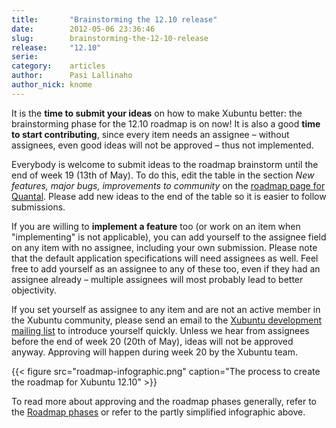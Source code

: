 ```yaml
---
title:       "Brainstorming the 12.10 release"
date:        2012-05-06 23:36:46
slug:        brainstorming-the-12-10-release
release:     "12.10"
serie:       
category:    articles
author:      Pasi Lallinaho
author_nick: knome
---
```


It is the **time to submit your ideas** on how to make Xubuntu better: the brainstorming phase for the 12.10 roadmap is on now! It is also a good **time to start contributing**, since every item needs an assignee – without assignees, even good ideas will not be approved – thus not implemented.

Everybody is welcome to submit ideas to the roadmap brainstorm until the end of week 19 (13th of May). To do this, edit the table in the section *New features, major bugs, improvements to community* on the [roadmap page for Quantal](https://wiki.ubuntu.com/Xubuntu/Roadmap/Goals/Quantal). Please add new ideas to the end of the table so it is easier to follow submissions.

If you are willing to **implement a feature** too (or work on an item when "implementing" is not applicable), you can add yourself to the assignee field on any item with no assignee, including your own submission. Please note that the default application specifications will need assignees as well. Feel free to add yourself as an assignee to any of these too, even if they had an assignee already – multiple assignees will most probably lead to better objectivity.

If you set yourself as assignee to any item and are not an active member in the Xubuntu community, please send an email to the [Xubuntu development mailing list](https://lists.ubuntu.com/mailman/listinfo/xubuntu-devel) to introduce yourself quickly. Unless we hear from assignees before the end of week 20 (20th of May), ideas will not be approved anyway. Approving will happen during week 20 by the Xubuntu team.

{{< figure src="roadmap-infographic.png" caption="The process to create the roadmap for Xubuntu 12.10" >}}

To read more about approving and the roadmap phases generally, refer to the [Roadmap phases](https://wiki.ubuntu.com/Xubuntu/Roadmap/Phases) or refer to the partly simplified infographic above.
